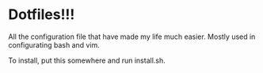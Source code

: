 Dotfiles!!!
===========

All the configuration file that have made my life much easier. Mostly used in configurating bash and vim.

To install, put this somewhere and run install.sh.

